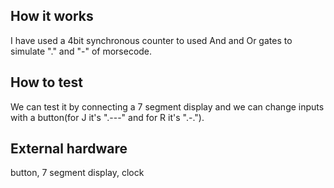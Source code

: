 <!---

This file is used to generate your project datasheet. Please fill in the information below and delete any unused
sections.

You can also include images in this folder and reference them in the markdown. Each image must be less than
512 kb in size, and the combined size of all images must be less than 1 MB.
-->

## How it works

I have used a 4bit synchronous counter to used And and Or gates to simulate "." and "-" of morsecode.

## How to test

We can test it by connecting a 7 segment display and we can change inputs with a button(for J it's ".---" and for R it's ".-.").

## External hardware

button, 7 segment display, clock
